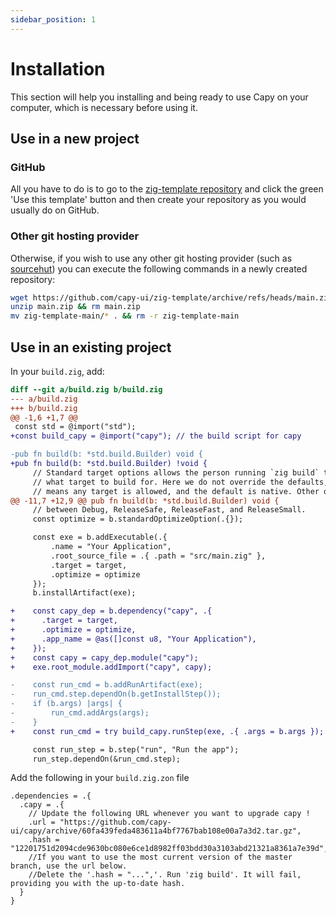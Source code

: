 ```yaml
---
sidebar_position: 1
---
```


# Installation

This section will help you installing and being ready to use Capy on your computer, which is necessary before using it.

## Use in a new project

### GitHub

All you have to do is to go to the [zig-template repository](https://github.com/zenith391/capy-template)
and click the green 'Use this template' button and then create your repository as you would usually do on GitHub.

### Other git hosting provider

Otherwise, if you wish to use any other git hosting provider (such as [sourcehut](https://sr.ht))
you can execute the following commands in a newly created repository:
```sh
wget https://github.com/capy-ui/zig-template/archive/refs/heads/main.zip
unzip main.zip && rm main.zip
mv zig-template-main/* . && rm -r zig-template-main
```

## Use in an existing project

In your `build.zig`, add:
```diff
diff --git a/build.zig b/build.zig
--- a/build.zig
+++ b/build.zig
@@ -1,6 +1,7 @@
 const std = @import("std");
+const build_capy = @import("capy"); // the build script for capy

-pub fn build(b: *std.build.Builder) void {
+pub fn build(b: *std.build.Builder) !void {
     // Standard target options allows the person running `zig build` to choose
     // what target to build for. Here we do not override the defaults, which
     // means any target is allowed, and the default is native. Other options
@@ -11,7 +12,9 @@ pub fn build(b: *std.build.Builder) void {
     // between Debug, ReleaseSafe, ReleaseFast, and ReleaseSmall.
     const optimize = b.standardOptimizeOption(.{});

     const exe = b.addExecutable(.{
         .name = "Your Application",
         .root_source_file = .{ .path = "src/main.zig" },
         .target = target,
         .optimize = optimize
     });
     b.installArtifact(exe);

+    const capy_dep = b.dependency("capy", .{
+      .target = target,
+      .optimize = optimize,
+      .app_name = @as([]const u8, "Your Application"),
+    });
+    const capy = capy_dep.module("capy");
+    exe.root_module.addImport("capy", capy);

-    const run_cmd = b.addRunArtifact(exe);
-    run_cmd.step.dependOn(b.getInstallStep());
-    if (b.args) |args| {
-        run_cmd.addArgs(args);
-    }
+    const run_cmd = try build_capy.runStep(exe, .{ .args = b.args });

     const run_step = b.step("run", "Run the app");
     run_step.dependOn(&run_cmd.step);
```

Add the following in your `build.zig.zon` file
```zig
.dependencies = .{
  .capy = .{
    // Update the following URL whenever you want to upgrade capy !
    .url = "https://github.com/capy-ui/capy/archive/60fa439feda483611a4bf7767bab108e00a7a3d2.tar.gz",
    .hash = "12201751d2094cde9630bc080e6ce1d8982ff03bdd30a3103abd21321a8361a7e39d",
    //If you want to use the most current version of the master branch, use the url below.
    //Delete the '.hash = "...",'. Run 'zig build'. It will fail, providing you with the up-to-date hash.
  }
}
```

